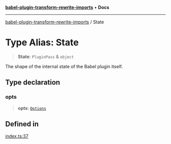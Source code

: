 [**babel-plugin-transform-rewrite-imports**](../README.md) • **Docs**

***

[babel-plugin-transform-rewrite-imports](../README.md) / State

# Type Alias: State

> **State**: `PluginPass` & `object`

The shape of the internal state of the Babel plugin itself.

## Type declaration

### opts

> **opts**: [`Options`](Options.md)

## Defined in

[index.ts:37](https://github.com/Xunnamius/babel-plugin-transform-rewrite-imports/blob/0db9c4c9e970eff7f8163f80446cbbfd7a6d287f/src/index.ts#L37)
